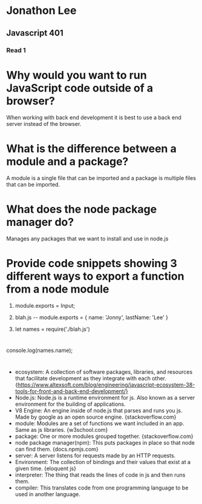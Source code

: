 # Jonathon Lee
## Javascript 401
### Read 1

# Why would you want to run JavaScript code outside of a browser?
When working with back end development it is best to use a back end server instead of the browser. 
# What is the difference between a module and a package?
A module is a single file that can be imported and a package is multiple files that can be imported.

# What does the node package manager do?
Manages any packages that we want to install and use in node.js

# Provide code snippets showing 3 different ways to export a function from a node module
1. module.exports = Input; 

1. blah.js -- module.exports = {
    name: 'Jonny',
    lastName: 'Lee'
}
1. let names = require('./blah.js')
# 
console.log(names.name);
# 

- ecosystem: A collection of software packages, libraries, and resources that facilitate development as they integrate with each other. {https://www.altexsoft.com/blog/engineering/javascript-ecosystem-38-tools-for-front-and-back-end-development/}
- Node.js: Node.js is a runtime environment for js. Also known as a server environment for the building of applications.
- V8 Engine: An engine inside of node.js that parses and runs you js. Made by google as an open source engine. {stackoverflow.com}
- module: Modules are a set of functions we want included in an app. Same as js libraries. {w3school.com}
- package: One or more modules grouped together. {stackoverflow.com}
- node package manager(npm): This puts packages in place so that node can find them. {docs.npmjs.com}
- server: A server listens for requests made by an HTTP requests.
- Environment: The collection of bindings and their values that exist at a given time. {eloquent js}
- interpreter: The thing that reads the lines of code in js and then runs them.
- compiler: This translates code from one programming language to be used in another language.